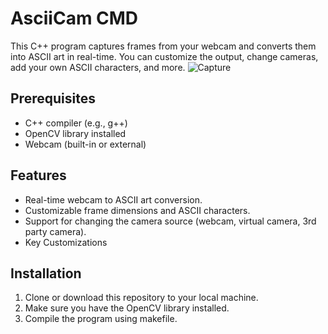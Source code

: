 # AsciiCam CMD

This C++ program captures frames from your webcam and converts them into ASCII art in real-time. You can customize the output, change cameras, add your own ASCII characters, and more.
![Capture](https://github.com/ManojTGN/asciicam-cmd/assets/42494649/d0354fab-4fdb-457d-890d-821ade7be949)

## Prerequisites

- C++ compiler (e.g., g++)
- OpenCV library installed
- Webcam (built-in or external)

## Features

- Real-time webcam to ASCII art conversion.
- Customizable frame dimensions and ASCII characters.
- Support for changing the camera source (webcam, virtual camera, 3rd party camera).
- Key Customizations

## Installation

1. Clone or download this repository to your local machine.
2. Make sure you have the OpenCV library installed.
3. Compile the program using makefile.

